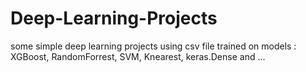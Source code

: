 # Deep-Learning-Projects
 some simple deep learning projects using csv file
 trained on models : XGBoost, RandomForrest, SVM, Knearest, keras.Dense and ...
